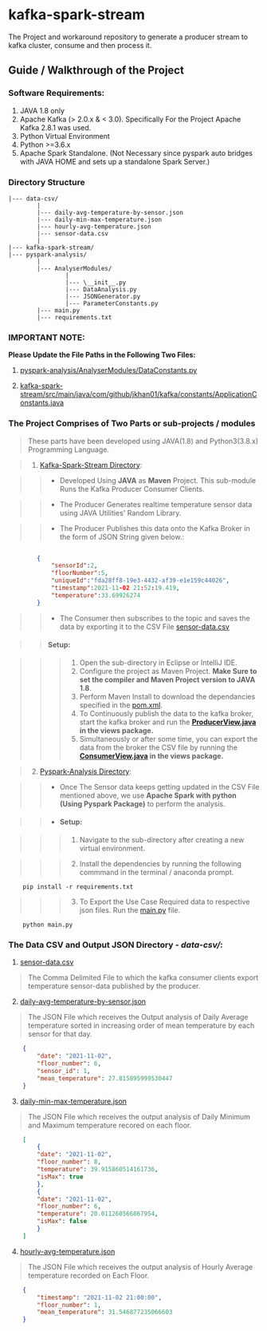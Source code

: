 # kafka-spark-stream

The Project and workaround repository to generate a producer stream to kafka cluster, consume and then process it.

## Guide / Walkthrough of the Project

### Software Requirements:

1. JAVA 1.8 only
2. Apache Kafka (> 2.0.x & < 3.0). Specifically For the Project Apache Kafka 2.8.1 was used.
3. Python Virtual Environment
4. Python >=3.6.x
5. Apache Spark Standalone. (Not Necessary since pyspark auto bridges with JAVA HOME and sets up a standalone Spark Server.)

### Directory Structure

```text
|--- data-csv/
        |
        |--- daily-avg-temperature-by-sensor.json
        |--- daily-min-max-temperature.json
        |--- hourly-avg-temperature.json
        |--- sensor-data.csv
        |
|--- kafka-spark-stream/
|--- pyspark-analysis/
        |
        |--- AnalyserModules/
                |
                |--- \__init__.py
                |--- DataAnalysis.py
                |--- JSONGenerator.py
                |--- ParameterConstants.py
        |--- main.py
        |--- requirements.txt
```

### IMPORTANT NOTE:

**Please Update the File Paths in the Following Two Files:**
1. [pyspark-analysis/AnalyserModules/DataConstants.py](https://github.com/JKhan01/kafka-spark-stream/blob/main/pyspark-analysis/AnalyserModules/ParameterConstants.py)

2. [kafka-spark-stream/src/main/java/com/github/jkhan01/kafka/constants/ApplicationConstants.java](https://github.com/JKhan01/kafka-spark-stream/blob/main/kafka-spark-stream/src/main/java/com/github/jkhan01/kafka/constants/ApplicationConstants.java) 

### The Project Comprises of Two Parts or sub-projects / modules

> These parts have been developed using JAVA(1.8) and Python3(3.8.x) Programming Language.

> 1. [Kafka-Spark-Stream Directory](https://github.com/JKhan01/kafka-spark-stream/tree/main/kafka-spark-stream):

>> - Developed Using **JAVA** as **Maven** Project. This sub-module Runs the Kafka Producer Consumer Clients.

>> - The Producer Generates realtime temperature sensor data using JAVA Utilities' Random Library.

>> - The Producer Publishes this data onto the Kafka Broker in the form of JSON String given below.:

```json

        {
            "sensorId":2,
            "floorNumber":5,
            "uniqueId":"fda28ff8-19e3-4432-af39-e1e159c44026",
            "timestamp":2021-11-02 21:52:19.419,
            "temperature":33.69926274
        }

```

>> - The Consumer then subscribes to the topic and saves the data by exporting it to the CSV File [sensor-data.csv](https://github.com/JKhan01/kafka-spark-stream/blob/main/data-csv/sensor-data.csv)

>> #### Setup:

>>> 1. Open the sub-directory in Eclipse or IntelliJ IDE.
>>> 2. Configure the project as Maven Project. **Make Sure to set the compiler and Maven Project version to JAVA 1.8**.
>>> 3. Perform Maven Install to download the dependancies specified in the [pom.xml](https://github.com/JKhan01/kafka-spark-stream/blob/main/kafka-spark-stream/pom.xml).
>>> 4. To Continuously publish the data to the kafka broker, start the kafka broker and run the **[ProducerView.java](https://github.com/JKhan01/kafka-spark-stream/blob/main/kafka-spark-stream/src/main/java/com/github/jkhan01/stream/views/ProducerView.java) in the views package.**
>>> 5. Simultaneously or after some time, you can export the data from the broker the CSV file by running the **[ConsumerView.java](https://github.com/JKhan01/kafka-spark-stream/blob/main/kafka-spark-stream/src/main/java/com/github/jkhan01/stream/views/ConsumerView.java) in the views package.**

> 2. [Pyspark-Analysis Directory](https://github.com/JKhan01/kafka-spark-stream/tree/main/pyspark-analysis):

>> - Once The Sensor data keeps getting updated in the CSV File mentioned above, we use **Apache Spark with python (Using Pyspark Package)** to perform the analysis.

>> - #### Setup:

>>> 1. Navigate to the sub-directory after creating a new virtual environment.

>>> 2. Install the dependencies by running the following commmand in the terminal / anaconda prompt.

``` text
    pip install -r requirements.txt
```

>>> 3. To Export the Use Case Required data to respective json files. Run the [main.py](https://github.com/JKhan01/kafka-spark-stream/blob/main/pyspark-analysis/main.py) file.

```text
    python main.py
```

### The Data CSV and Output JSON Directory - *data-csv/*:

1. [sensor-data.csv](https://github.com/JKhan01/kafka-spark-stream/blob/main/data-csv/sensor-data.csv)

> The Comma Delimited File to which the kafka consumer clients export temperature sensor-data published by the producer.

2. [daily-avg-temperature-by-sensor.json](https://github.com/JKhan01/kafka-spark-stream/blob/main/data-csv/daily-avg-temperature-by-sensor.json)

> The JSON File which receives the Output analysis of Daily Average temperature sorted in increasing order of mean temperature by each sensor for that day.

```json
    {
        "date": "2021-11-02",
        "floor_number": 6,
        "sensor_id": 1,
        "mean_temperature": 27.815895999530447
    }
```

3. [daily-min-max-temperature.json](https://github.com/JKhan01/kafka-spark-stream/blob/main/data-csv/daily-min-max-temperature.json)

> The JSON File which receives the output analysis of Daily Minimum and Maximum temperature recored on each floor.

```json
    [
        {
        "date": "2021-11-02",
        "floor_number": 8,
        "temperature": 39.915860514161736,
        "isMax": true
        },
        {
        "date": "2021-11-02",
        "floor_number": 6,
        "temperature": 20.011260566867954,
        "isMax": false
        }
    ]
```

4. [hourly-avg-temperature.json](https://github.com/JKhan01/kafka-spark-stream/blob/main/data-csv/hourly-avg-temperature.json)

> The JSON File which receives the output analysis of Hourly Average temperature recorded on Each Floor.

```json
    {
        "timestamp": "2021-11-02 21:00:00",
        "floor_number": 1,
        "mean_temperature": 31.546877235066603
    }
```
